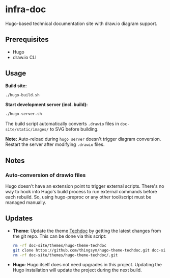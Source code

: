 # infra-doc

Hugo-based technical documentation site with draw.io diagram support.

## Prerequisites

- Hugo
- draw.io CLI

## Usage

**Build site:**
```bash
./hugo-build.sh
```

**Start development server (incl. build):**
```bash
./hugo-server.sh
```

The build script automatically converts `.drawio` files in `doc-site/static/images/` to SVG before building.

**Note:** Auto-reload during `hugo server` doesn't trigger diagram conversion. Restart the server after modifying 
`.drawio` files.

## Notes 

### Auto-conversion of drawio files
Hugo doesn't have an extension point to trigger external scripts. There's no way to hook into Hugo's build process to
run external commands before each rebuild.
So, using hugo-preproc or any other tool/script must be managed manually.

## Updates

* **Theme**: Update the theme [Techdoc](https://themes.gohugo.io/themes/hugo-theme-techdoc) by getting the latest
  changes from the git repo. This can be done via this script:
  ```bash
  rm -rf doc-site/themes/hugo-theme-techdoc
  git clone https://github.com/thingsym/hugo-theme-techdoc.git doc-site/themes/hugo-theme-techdoc
  rm -rf doc-site/themes/hugo-theme-techdoc/.git
  ```

* **Hugo**: Hugo itself does not need upgrades in this project. Updating the Hugo installation will update the project 
during the next build.

